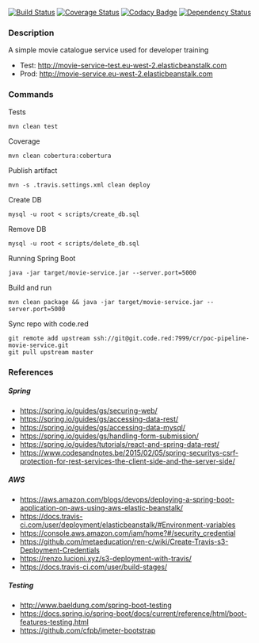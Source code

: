 [![Build Status](https://travis-ci.org/BoyCook/MovieService.png?branch=master)](https://travis-ci.org/BoyCook/MovieService)
[![Coverage Status](https://coveralls.io/repos/github/BoyCook/MovieService/badge.svg?branch=master)](https://coveralls.io/github/BoyCook/MovieService?branch=master)
[![Codacy Badge](https://api.codacy.com/project/badge/Grade/1e59fab65fed4438be24c2b15d1638f0)](https://www.codacy.com/app/BoyCook/MovieService?utm_source=github.com&amp;utm_medium=referral&amp;utm_content=BoyCook/MovieService&amp;utm_campaign=Badge_Grade)
[![Dependency Status](https://www.versioneye.com/user/projects/59adc4390fb24f0032e40a49/badge.svg?style=flat-square)](https://www.versioneye.com/user/projects/59adc4390fb24f0032e40a49)

### Description

A simple movie catalogue service used for developer training

* Test: http://movie-service-test.eu-west-2.elasticbeanstalk.com
* Prod: http://movie-service.eu-west-2.elasticbeanstalk.com

### Commands 

Tests

    mvn clean test

Coverage

    mvn clean cobertura:cobertura
    
Publish artifact
 
    mvn -s .travis.settings.xml clean deploy

Create DB

    mysql -u root < scripts/create_db.sql 

Remove DB

    mysql -u root < scripts/delete_db.sql 

Running Spring Boot

    java -jar target/movie-service.jar --server.port=5000

Build and run

    mvn clean package && java -jar target/movie-service.jar --server.port=5000

Sync repo with code.red

    git remote add upstream ssh://git@git.code.red:7999/cr/poc-pipeline-movie-service.git
    git pull upstream master

### References

##### Spring

* https://spring.io/guides/gs/securing-web/
* https://spring.io/guides/gs/accessing-data-rest/
* https://spring.io/guides/gs/accessing-data-mysql/
* https://spring.io/guides/gs/handling-form-submission/
* https://spring.io/guides/tutorials/react-and-spring-data-rest/
* https://www.codesandnotes.be/2015/02/05/spring-securitys-csrf-protection-for-rest-services-the-client-side-and-the-server-side/

##### AWS

* https://aws.amazon.com/blogs/devops/deploying-a-spring-boot-application-on-aws-using-aws-elastic-beanstalk/
* https://docs.travis-ci.com/user/deployment/elasticbeanstalk/#Environment-variables
* https://console.aws.amazon.com/iam/home?#/security_credential
* https://github.com/metaeducation/ren-c/wiki/Create-Travis-s3-Deployment-Credentials
* https://renzo.lucioni.xyz/s3-deployment-with-travis/
* https://docs.travis-ci.com/user/build-stages/

##### Testing

* http://www.baeldung.com/spring-boot-testing
* https://docs.spring.io/spring-boot/docs/current/reference/html/boot-features-testing.html
* https://github.com/cfpb/jmeter-bootstrap
